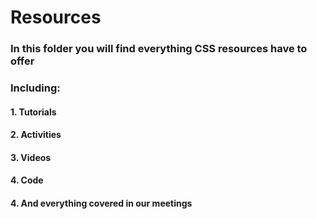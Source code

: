# Resources

### In this folder you will find everything CSS resources have to offer

### Including:
#### 1. Tutorials
#### 2. Activities
#### 3. Videos
#### 4. Code
#### 4. And everything covered in our meetings
